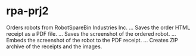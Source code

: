 # rpa-prj2
Orders robots from RobotSpareBin Industries Inc. ...                 Saves the order HTML receipt as a PDF file. ...                 Saves the screenshot of the ordered robot. ...                 Embeds the screenshot of the robot to the PDF receipt. ...                 Creates ZIP archive of the receipts and the images.
